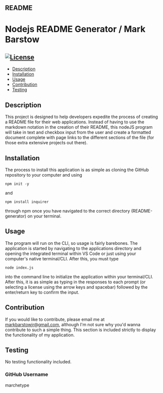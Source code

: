 ## README
  # Nodejs README Generator / Mark Barstow
  ## [![License](https://img.shields.io/badge/License-MIT-purple.svg)](https://opensource.org/licenses/MIT)
  - [Description](#description)
  - [Installation](#installation)
  - [Usage](#usage)
  - [Contribution](#contribution)
  - [Testing](#testing)
  
  ## Description
  This project is designed to help developers expedite the process of creating a README file for their web applications. Instead of having to use the markdown notation in the creation of their README, this nodeJS program will take in text and checkbox input from the user and create a formatted document complete with page links to the different sections of the file (for those extra extensive projects out there).
  ## Installation
  The process to install this application is as simple as cloning the GitHub repository to your computer and using 
  
    npm init -y
  and 
  
    npm install inquirer 
  through npm once you have navigated to the correct directory (README-generator) on your terminal.
  ## Usage
  The program will run on the CLI, so usage is fairly barebones. The application is started by navigating to the applications directory and opening the integrated terminal within VS Code or just using your computer's native terminal/CLI. After this, you must type 
  
    node index.js
  into the command line to initialize the application within your terminal/CLI. After this, it is as simple as typing in the responses to each prompt (or selecting a license using the arrow keys and spacebar) followed by the enter/return key to confirm the input.
  ## Contribution
  If you would like to contribute, please email me at markbarstowjr@gmail.com, although I'm not sure why you'd wanna contribute to such a simple thing. This section is included strictly to display the functionality of my application.
  ## Testing
  No testing functionality included.
  ### GitHub Username
  marchetype

